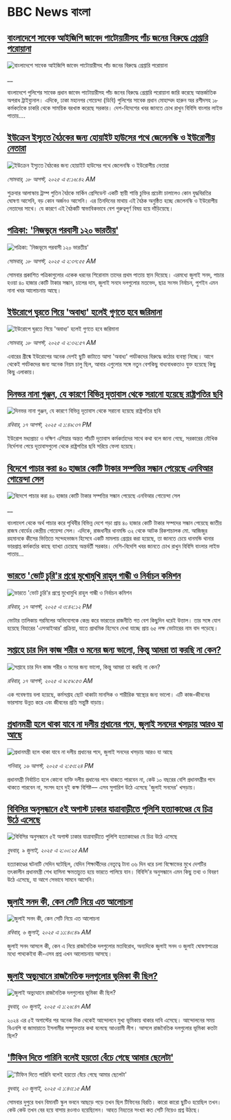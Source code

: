# BBC News বাংলা## [বাংলাদেশে সাবেক আইজিপি জাবেদ পাটোয়ারীসহ পাঁচ জনের বিরুদ্ধে গ্রেপ্তারি পরোয়ানা](https://www.bbc.co.uk/bengali/live/cgr9dd4zy2xt?at_medium=RSS&at_campaign=rss?at_campaign=githubrss)![বাংলাদেশে সাবেক আইজিপি জাবেদ পাটোয়ারীসহ পাঁচ জনের বিরুদ্ধে গ্রেপ্তারি পরোয়ানা](https://ichef.bbci.co.uk/ace/standard/240/cpsprodpb/c1fa/live/f1224100-7c05-11f0-83cc-c5da98c419b8.png)__বাংলাদেশে পুলিশের সাবেক প্রধান জাবেদ পাটোয়ারীসহ পাঁচ জনের বিরুদ্ধে গ্রেপ্তারি পরোয়ানা জারি করেছে আন্তর্জাতিক অপরাধ ট্রাইব্যুনাল। এদিকে, ঢাকা মহানগর গোয়েন্দা (ডিবি) পুলিশের সাবেক প্রধান মোহাম্মদ হারুন অর রশীদসহ ১৮ কর্মকর্তাকে চাকরি থেকে সাময়িক বরখাস্ত করেছে সরকার। দেশ-বিদেশের খবর জানতে চোখ রাখুন বিবিসি বাংলার লাইভ পাতায়....## [ইউক্রেন ইস্যুতে বৈঠকের জন্য হোয়াইট হাউসের পথে জেলেনস্কি ও ইউরোপীয় নেতারা](https://www.bbc.com/bengali/articles/c24zg62d140o?at_medium=RSS&at_campaign=rss?at_campaign=githubrss)![ইউক্রেন ইস্যুতে বৈঠকের জন্য হোয়াইট হাউসের পথে জেলেনস্কি ও ইউরোপীয় নেতারা](https://ichef.bbci.co.uk/ace/ws/240/cpsprodpb/ef00/live/91a133f0-7bea-11f0-a34f-318be3fb0481.jpg)_সোমবার, ১৮ আগস্ট, ২০২৫ এ ৫:১৬:৪২ AM_শুক্রবার আলাস্কায় ট্রাম্প পুতিন বৈঠকে মার্কিন প্রেসিডেন্ট একটি স্থায়ী শান্তি চুক্তির প্রচেষ্টা চালালেও কোন যুদ্ধবিরতির ঘোষণা আসেনি, বড় কোন অর্জনও আসেনি। এর তিনদিনের মাথায় এই বৈঠক অনুষ্ঠিত হচ্ছে জেলেনস্কি ও ইউরোপীয় নেতাদের সাথে। যে কারণে এই বৈঠকটি স্বাভাবিকভাবে বেশ গুরুত্বপূর্ণ বিষয় হয়ে দাঁড়িয়েছে।## [পত্রিকা: 'নিজভূমে পরবাসী ১২০ ভারতীয়'](https://www.bbc.com/bengali/articles/cx23p7lr0xvo?at_medium=RSS&at_campaign=rss?at_campaign=githubrss)![পত্রিকা: 'নিজভূমে পরবাসী ১২০ ভারতীয়'](https://ichef.bbci.co.uk/ace/ws/240/cpsprodpb/2469/live/b0b771d0-7bd8-11f0-a34f-318be3fb0481.jpg)_সোমবার, ১৮ আগস্ট, ২০২৫ এ ২:৩৭:৫৫ AM_সোমবার প্রকাশিত পত্রিকাগুলোর একেক ধরনের শিরোনাম তাদের প্রথম পাতায় স্থান দিয়েছে। এরমধ্যে জুলাই সনদ, পাচার হওয়া ৪০ হাজার কোটি টাকার সন্ধান, চালের দাম, জুলাই সনদে দলগুলোর মতভেদ, ছাত্র সংসদ নির্বাচন, পুশইন এমন নানা খবর আলোচনায় আছে।## [ইউরোপে ঘুরতে গিয়ে 'অবাধ্য' হলেই গুণতে হবে জরিমানা](https://www.bbc.com/bengali/articles/ckgl691x5wno?at_medium=RSS&at_campaign=rss?at_campaign=githubrss)![ইউরোপে ঘুরতে গিয়ে 'অবাধ্য' হলেই গুণতে হবে জরিমানা](https://ichef.bbci.co.uk/ace/ws/240/cpsprodpb/3706/live/f4628c90-752e-11f0-a975-cb151ca452f4.jpg)_সোমবার, ১৮ আগস্ট, ২০২৫ এ ২:৩২:৫৭ AM_এবারের গ্রীষ্মে ইউরোপের অনেক দেশই ছুটি কাটাতে আসা 'অবাধ্য' পর্যটকদের বিরুদ্ধে কঠোর ব্যবস্থা নিচ্ছে। আগে থেকেই পর্যটকদের জন্য অনেক নিয়ম চালু ছিল, আবার এগুলোর সঙ্গে নতুন বেশকিছু বাধ্যবাধকতাও যুক্ত হয়েছে কিছু কিছু এলাকায়।## [দিনভর নানা গুঞ্জন, যে কারণে বিভিন্ন দূতাবাস থেকে সরানো হয়েছে রাষ্ট্রপতির ছবি](https://www.bbc.com/bengali/articles/c30z1dn4zmeo?at_medium=RSS&at_campaign=rss?at_campaign=githubrss)![দিনভর নানা গুঞ্জন, যে কারণে বিভিন্ন দূতাবাস থেকে সরানো হয়েছে রাষ্ট্রপতির ছবি](https://ichef.bbci.co.uk/ace/ws/240/cpsprodpb/c402/live/32c60240-7b6b-11f0-b2ec-b38d79e26356.jpg)_রবিবার, ১৭ আগস্ট, ২০২৫ এ ১:৪৯:৩৭ PM_ইউরোপ মধ্যপ্রাচ্য ও দক্ষিণ এশিয়ার অন্তত পাঁচটি দূতাবাস কর্মকর্তাদের সাথে কথা বলে জানা গেছে, সরকারের মৌখিক নির্দেশনা পেয়ে দূতাবাসগুলো থেকে রাষ্ট্রপতির ছবি সরিয়ে ফেলা হয়েছে।## [বিদেশে পাচার করা ৪০ হাজার কোটি টাকার সম্পত্তির সন্ধান পেয়েছে এনবিআর গোয়েন্দা সেল](https://www.bbc.co.uk/bengali/live/c206k033x8et?at_medium=RSS&at_campaign=rss?at_campaign=githubrss)![বিদেশে পাচার করা ৪০ হাজার কোটি টাকার সম্পত্তির সন্ধান পেয়েছে এনবিআর গোয়েন্দা সেল](https://ichef.bbci.co.uk/ace/standard/240/cpsprodpb/1871/live/6c543160-7b81-11f0-a34f-318be3fb0481.jpg)__বাংলাদেশ থেকে অর্থ পাচার করে পৃথিবীর বিভিন্ন দেশে গড়া প্রায় ৪০ হাজার কোটি টাকার সম্পদের সন্ধান পেয়েছে জাতীয় রাজস্ব বোর্ডের কেন্দ্রীয় গোয়েন্দা সেল। এদিকে, রাজধানীর ধানমন্ডি ৩২ থেকে আটক রিকশাচালক মো. আজিজুর রহমানকে কীসের ভিত্তিতে সন্দেহভাজন হিসেবে একটি মামলায় গ্রেপ্তার করা হয়েছে, তা জানতে চেয়ে ধানমন্ডি থানার ভারপ্রাপ্ত কর্মকর্তার কাছে ব্যাখ্যা চেয়েছে অন্তর্বর্তী সরকার। দেশি-বিদেশি খবর জানতে চোখ রাখুন বিবিসি বাংলার লাইভ পাতায়...## [ভারতে 'ভোট চুরি'র প্রশ্নে মুখোমুখি রাহুল গান্ধী ও নির্বাচন কমিশন](https://www.bbc.com/bengali/articles/cvgpn40k0kko?at_medium=RSS&at_campaign=rss?at_campaign=githubrss)![ভারতে 'ভোট চুরি'র প্রশ্নে মুখোমুখি রাহুল গান্ধী ও নির্বাচন কমিশন](https://ichef.bbci.co.uk/ace/ws/240/cpsprodpb/4fae/live/6218aab0-7b71-11f0-ab3e-bd52082cd0ae.png)_রবিবার, ১৭ আগস্ট, ২০২৫ এ ৩:৪২:১২ PM_ভোটার তালিকায় গরমিলের অভিযোগকে কেন্দ্র করে ভারতের রাজনীতি গত বেশ কিছুদিন ধরেই উত্তাল। তার সঙ্গে যোগ হয়েছে বিহারের 'এসআইআর' প্রক্রিয়া, যাতে প্রাথমিক হিসেবে দেখা যাচ্ছে প্রায় ৬৫ লক্ষ ভোটারের নাম বাদ পড়েছে।## [সপ্তাহে চার দিন কাজ শরীর ও মনের জন্য ভালো, কিন্তু আমরা তা করছি না কেন?](https://www.bbc.com/bengali/articles/cwypn0lr0p5o?at_medium=RSS&at_campaign=rss?at_campaign=githubrss)![সপ্তাহে চার দিন কাজ শরীর ও মনের জন্য ভালো, কিন্তু আমরা তা করছি না কেন?](https://ichef.bbci.co.uk/ace/ws/240/cpsprodpb/4e64/live/a424a570-782a-11f0-8071-1788c7e8ae0e.jpg)_রবিবার, ১৭ আগস্ট, ২০২৫ এ ৯:৫৯:৫৩ AM_এক গবেষণায় বলা হয়েছে, কর্মসপ্তাহ ছোট থাকাটা মানসিক ও শারীরিক স্বাস্থ্যের জন্য ভালো। এটি কাজ-জীবনের ভারসাম্য উন্নত করে এবং জীবনের প্রতি সন্তুষ্টি বাড়ায়।## [প্রধানমন্ত্রী হলে থাকা যাবে না দলীয় প্রধানের পদে, জুলাই সনদের খসড়ায় আরও যা আছে ](https://www.bbc.com/bengali/articles/cy4d7qzpy51o?at_medium=RSS&at_campaign=rss?at_campaign=githubrss)![প্রধানমন্ত্রী হলে থাকা যাবে না দলীয় প্রধানের পদে, জুলাই সনদের খসড়ায় আরও যা আছে ](https://ichef.bbci.co.uk/ace/ws/240/cpsprodpb/d727/live/e5bdbb40-7aa3-11f0-ab3e-bd52082cd0ae.png)_শনিবার, ১৬ আগস্ট, ২০২৫ এ ২:৫৩:২৪ PM_প্রধানমন্ত্রী নির্বাচিত হলে কোনো ব্যক্তি দলীয় প্রধানের পদে থাকতে পারবেন না, কেউ ১০ বছরের বেশি প্রধানমন্ত্রীর পদে থাকতে পারবেন না, সংসদ হবে দুই কক্ষ বিশিষ্ট–– এসব সুপারিশ উঠে এসেছে 'জুলাই সনদের' খসড়ায়।## [বিবিসির অনুসন্ধানে ৫ই অগাস্ট ঢাকার যাত্রাবাড়ীতে পুলিশি হত্যাকাণ্ডের যে চিত্র উঠে এসেছে](https://www.bbc.com/bengali/articles/ce9x120d74yo?at_medium=RSS&at_campaign=rss?at_campaign=githubrss)![বিবিসির অনুসন্ধানে ৫ই অগাস্ট ঢাকার যাত্রাবাড়ীতে পুলিশি হত্যাকাণ্ডের যে চিত্র উঠে এসেছে](https://ichef.bbci.co.uk/ace/ws/240/cpsprodpb/f4e7/live/69ad1a10-5c70-11f0-960d-e9f1088a89fe.png)_বুধবার, ৯ জুলাই, ২০২৫ এ ২:০০:২৫ AM_হত্যাকাণ্ডের ঘটনাটি সেদিন ঘটেছিল, যেদিন শিক্ষার্থীদের নেতৃত্বে টানা ৩৬ দিন ধরে চলা বিক্ষোভের মুখে দেশটির তৎকালীন প্রধানমন্ত্রী শেখ হাসিনা ক্ষমতাচ্যুত হয়ে ভারতে পালিয়ে যান। বিবিসি'র অনুসন্ধানে এমন কিছু তথ্য ও বিবরণ উঠে এসেছে, যা আগে সেভাবে সামনে আসেনি।## [জুলাই সনদ কী, কেন সেটি নিয়ে এত আলোচনা](https://www.bbc.com/bengali/articles/c939xgp251po?at_medium=RSS&at_campaign=rss?at_campaign=githubrss)![জুলাই সনদ কী, কেন সেটি নিয়ে এত আলোচনা](https://ichef.bbci.co.uk/ace/ws/240/cpsprodpb/dafa/live/26a3d870-59b5-11f0-994d-9db2713c89df.jpg)_রবিবার, ৬ জুলাই, ২০২৫ এ ১১:৪০:৪৯ AM_জুলাই সনদ আসলে কী, কেন এ নিয়ে রাজনৈতিক দলগুলোর মতবিরোধ, অন্যদিকে জুলাই সনদ ও জুলাই ঘোষণাপত্রের মধ্যে পাথ্যকইবা কী-এসব প্রশ্ন এখন আলোচনায় আসছে।## [জুলাই অভ্যুত্থানে রাজনৈতিক দলগুলোর ভূমিকা কী ছিল?](https://www.bbc.com/bengali/articles/c8x5ed4gzz8o?at_medium=RSS&at_campaign=rss?at_campaign=githubrss)![জুলাই অভ্যুত্থানে রাজনৈতিক দলগুলোর ভূমিকা কী ছিল?](https://ichef.bbci.co.uk/ace/ws/240/cpsprodpb/cc0e/live/a70369f0-6bca-11f0-af20-030418be2ca5.jpg)_বুধবার, ৩০ জুলাই, ২০২৫ এ ১:২৬:৪৭ AM_২০২৪ এর ৫ই অগাস্টের পর অনেক দিক থেকেই আন্দোলনে মুখ্য ভূমিকায় থাকার দাবি এসেছে। আন্দোলনের সময় বিএনপি বা জামায়াতে ইসলামীর সম্পৃক্ততার কথা বলেছে আওয়ামী লীগ। আসলে রাজনৈতিক দলগুলোর ভূমিকা কতটা ছিল?## ['টিফিন দিতে পারিনি বলেই হয়তো বেঁচে গেছে আমার ছেলেটা'](https://www.bbc.com/bengali/articles/c07d4n1vxl1o?at_medium=RSS&at_campaign=rss?at_campaign=githubrss)!['টিফিন দিতে পারিনি বলেই হয়তো বেঁচে গেছে আমার ছেলেটা'](https://ichef.bbci.co.uk/ace/ws/240/cpsprodpb/34db/live/480665e0-670d-11f0-97e0-491eb8268629.jpg)_বুধবার, ২৩ জুলাই, ২০২৫ এ ১:৪৩:১৫ AM_সোমবার দুপুরে যখন বিমানটি স্কুল ভবনে আছড়ে পড়ে তখন ছিল টিফিনের বিরতি। কারো কারো ছুটিও হয়েছিল তখন। কেউ কেউ তখন বের হয়ে বাসায় রওনাও হয়েছিলেন। আহত নিহতের সংখ্যা কত সেটি নিয়েও প্রশ্ন উঠছে।